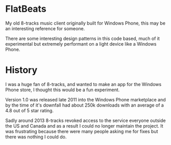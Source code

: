 # FlatBeats
My old 8-tracks music client originally built for Windows Phone, this may be an interesting reference for someone.

There are some interesting design patterns in this code based, much of it experimental but extremely performant 
on a light device like a Windows Phone.

# History

I was a huge fan of 8-tracks, and wanted to make an app for the Windows Phone store, I thought this would be a fun experiment.

Version 1.0 was released late 2011 into the Windows Phone marketplace and by the time of it's downfall 
had about 250k downloads with an average of a 4.8 out of 5 star rating. 

Sadly around 2013 8-tracks revoked access to the service everyone outside the US and Canada and as a result I could
no longer maintain the project. It was frustrating because there were many people asking me for fixes but there was nothing I could do.
